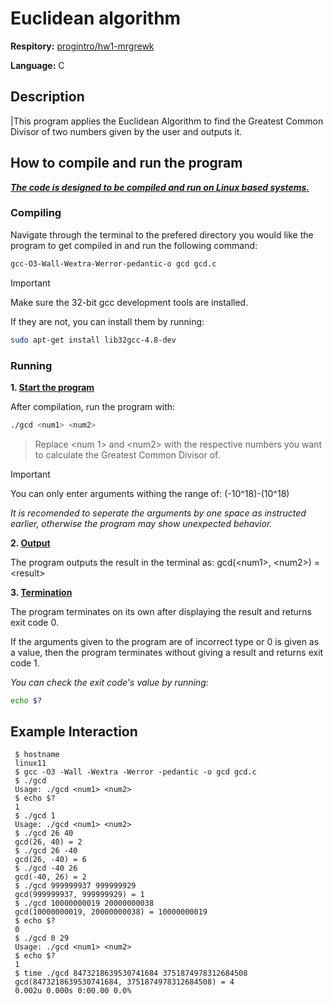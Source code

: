 # Euclidean algorithm
**Respitory:** [progintro/hw1-mrgrewk](https://github.com/progintro/hw1-mrgrewk)

**Language:** C

## Description
|This program applies the Euclidean Algorithm to find the Greatest Common Divisor of two numbers given by the user and outputs it.

## How to compile and run the program
**_<ins>The code is designed to be compiled and run on Linux based systems.</ins>_**
### Compiling
Navigate through the terminal to the prefered directory you would like the program to get compiled in and run the following command:
```bash
gcc-O3-Wall-Wextra-Werror-pedantic-o gcd gcd.c
```
> [!IMPORTANT]
> Make sure the 32-bit gcc development tools are installed.

If they are not, you can install them by running:
```bash
sudo apt-get install lib32gcc-4.8-dev
```
### Running 
**1. <ins>Start the program</ins>**

After compilation, run the program with:
```bash
./gcd <num1> <num2>
```
> Replace \<num 1\> and \<num2\> with the respective numbers you want to calculate the Greatest Common Divisor of.

> [!IMPORTANT]
> You can only enter arguments withing the range of: (-10^18)-(10^18)

*It is recomended to seperate the arguments by one space as instructed earlier, otherwise the program may show unexpected behavior.*

**2. <ins>Output</ins>**

The program outputs the result in the terminal as: gcd(\<num1\>, \<num2\>) = \<result\>

**3. <ins>Termination</ins>**

The program terminates on its own after displaying the result and returns exit code 0.

If the arguments given to the program are of incorrect type or 0 is given as a value, then the program terminates without giving a result and returns exit code 1.

*You can check the exit code's value by running:*
```bash
echo $?
```

## Example Interaction
```plaintext
 $ hostname
 linux11
 $ gcc -O3 -Wall -Wextra -Werror -pedantic -o gcd gcd.c
 $ ./gcd
 Usage: ./gcd <num1> <num2>
 $ echo $?
 1
 $ ./gcd 1
 Usage: ./gcd <num1> <num2>
 $ ./gcd 26 40
 gcd(26, 40) = 2
 $ ./gcd 26 -40
 gcd(26, -40) = 6
 $ ./gcd -40 26
 gcd(-40, 26) = 2
 $ ./gcd 999999937 999999929
 gcd(999999937, 999999929) = 1
 $ ./gcd 10000000019 20000000038
 gcd(10000000019, 20000000038) = 10000000019
 $ echo $?
 0
 $ ./gcd 0 29
 Usage: ./gcd <num1> <num2>
 $ echo $?
 1
 $ time ./gcd 8473218639530741684 3751874978312684508
 gcd(8473218639530741684, 3751874978312684508) = 4
 0.002u 0.000s 0:00.00 0.0%